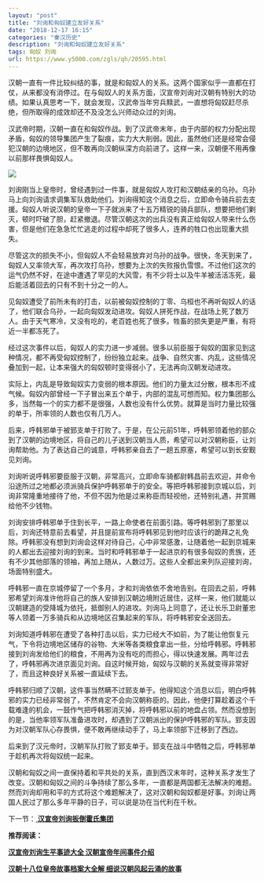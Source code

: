 ```yaml
---
layout: "post"
title: "刘询和匈奴建立友好关系"
date: "2018-12-17 16:15"
categories: "秦汉历史"
description: "刘询和匈奴建立友好关系"
tags: 匈奴 刘询
url: https://www.y5000.com/zgls/qh/20595.html
---
```






汉朝一直有一件比较纠结的事，就是和匈奴人的关系。这两个国家似乎一直都在打仗，从来都没有消停过。在与匈奴人的关系方面，汉宣帝刘询对汉朝有特别大的功绩。如果认真思考一下，就会发现，汉武帝当年穷兵黩武，一直想将匈奴赶尽杀绝，但所取得的成效却还不及没怎么兴师动众过的刘询。

汉武帝时期，汉朝一直在和匈奴作战。到了汉武帝末年，由于内部的权力分配出现矛盾，匈奴的领导集团产生了裂痕，实力大大削弱。因此，虽然他们还是经常会侵犯汉朝的边境地区，但不敢再向汉朝纵深方向前进了。这样一来，汉朝便不用再像以前那样畏惧匈奴人。

![](https://img.y5000.com/uploads/allimg/170502/8-1F502111A2I4.jpg)

刘询刚当上皇帝时，曾经遇到过一件事，就是匈奴人攻打和汉朝结亲的乌孙。乌孙马上向刘询请求调集军队救助他们。刘询得知这个消息之后，立即命令骑兵前去支援。匈奴人听说汉朝的皇帝一下子就派来了十五万精锐的骑兵部队，想要把他们剿灭，顿时吓破了胆，赶紧撤退。尽管汉朝这次的出兵没有真正给匈奴人带来什么伤害，但是他们在急急忙忙逃走的过程中却死了很多人，连养的牲口也出现重大损失。

尽管这次的损失不小，但匈奴人不会轻易放弃对乌孙的战争。很快，冬天到来了，匈奴人又率领大军，再次攻打乌孙，想要为上次的失败报仇雪恨。不过他们这次的运气仍然不好，在途中遭遇了罕见的大风雪，有不少将士以及牛羊被活活冻死，最后能活着回去的只有不到十分之一的人。

见匈奴遭受了前所未有的打击，以前被匈奴控制的丁零、乌桓也不再听匈奴人的话了，他们联合乌孙，一起向匈奴发动进攻。匈奴人拼死作战，在战场上死了数万人。由于天气寒冷，又没有吃的，老百姓也死了很多。牲畜的损失更是严重，有将近一半都冻死了。

经过这次事件以后，匈奴人的实力进一步减弱。很多以前臣服于匈奴的国家见到这种情况，都不再受匈奴控制了，纷纷独立起来。战争、自然灾害、内乱，这些情况叠加到一起，让本来强大的匈奴顿时变得弱小了，无法再向汉朝发动进攻。

实际上，内乱是导致匈奴实力变弱的根本原因。他们的力量太过分散，根本形不成气候。匈奴内部曾经一下子冒出来五个单于，内部的混乱可想而知。权力集团那么多，当然每一个的实力都不是很强，人数也没有什么优势。就算是当时力量比较强的单于，所率领的人数也仅有几万人。

后来，呼韩邪单于被郅支单于打败了。于是，在公元前51年，呼韩邪领着他的部众到了汉朝的边境地区，将自己的儿子送到汉朝当人质，希望可以对汉朝称臣，让刘询帮助他。为了表达自己的诚意，呼韩邪亲自去了一趟五原塞，希望可以到长安觐见刘询。

刘询听说呼韩邪要臣服于汉朝，非常高兴，立即命车骑都尉韩昌前去欢迎，并命令沿途所过之地都必须派骑兵保护呼韩邪单于的安全。等把呼韩邪接到京城以后，刘询非常隆重地接待了他，不但不因为他是过来称臣而轻视他，还特别礼遇，并赏赐给他不少钱物。

刘询安排呼韩邪单于住到长平，一路上命使者在前面引路。等呼韩邪到了那里以后，刘询还特意前去看望，并且提前宣布将呼韩邪见到他时应该行的跪拜之礼免除。呼韩邪没有想到刘询会这样对待自己，心中非常感激，让随着他一起到京城来的人都出去迎接刘询的到来。当时和呼韩邪单于一起进京的有很多匈奴的贵族，还有不少其他部落的领袖，再加上随从，人数过万。这些人全都出来列队迎接刘询，场面特别盛大。

呼韩邪一直在京城停留了一个多月，才和刘询依依不舍地告别。在回去之前，呼韩邪希望刘询准许他将自己的族人安排到汉朝边境附近居住，这样一来，他们就能以汉朝建造的受降城为依托，抵御别人的进攻。刘询马上同意了，还让长乐卫尉董忠等人领着一万多骑兵和从边境地区召集起来的军队，将呼韩邪安全送回去。

刘询知道呼韩邪在遭受了各种打击以后，实力已经大不如前，为了能让他恢复元气，下令将边境地区储存的谷物、大米等各类粮食拿出一些，分给呼韩邪。呼韩邪接到刘询发给他们的粮食，不用再为没有吃的而担心，得以快速发展。两年过去了，呼韩邪再次进京面见刘询。自这时候开始，匈奴与汉朝的关系就变得非常好了，而且这种良好关系被一直延续下去。

呼韩邪归顺了汉朝，这件事当然瞒不过郅支单于。他得知这个消息以后，明白呼韩邪的实力已经非常弱了，不然肯定不会向汉朝称臣的。因此，他便打算趁着这个千载难逢的机会，一鼓作气把呼韩邪消灭掉，将呼韩邪以前的地盘占领。然而没想到的是，当他率领军队准备进攻时，却遇到了汉朝派出的保护呼韩邪的军队。郅支因为对汉朝军队心存畏惧，便不敢再继续动手了，马上率领部下迁移到了西边。

后来到了汉元帝时，汉朝军队打败了郅支单于。郅支在战斗中牺牲之后，呼韩邪单于趁机再次将匈奴统一起来。

汉朝和匈奴之间一直保持着和平共处的关系，直到西汉末年时，这种关系才发生了改变。汉朝和匈奴之间的斗争持续了那么多年，一直都是两国都无法解决的难题。然而刘询却用和平的方式将这个难题解决了，这对汉朝和匈奴都是好事。刘询让两国人民过了那么多年平静的日子，可以说是功在当代利在千秋。

下一节：[ **汉宣帝刘询扳倒霍氏集团**](https://www.y5000.com/zgls/qh/20597.html)

**推荐阅读：**

[**汉宣帝刘询生平事迹大全 汉朝宣帝年间事件介绍**](https://www.y5000.com/zgls/qh/20605.html)

[**汉朝十八位皇帝故事档案大全解 细说汉朝风起云涌的故事**](https://www.y5000.com/zgls/qh/21041.html)
